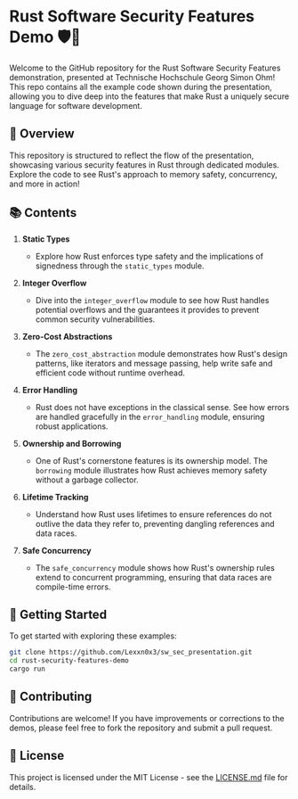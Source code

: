 
# Rust Software Security Features Demo 🛡️🦀

Welcome to the GitHub repository for the Rust Software Security Features demonstration, presented at Technische Hochschule Georg Simon Ohm! This repo contains all the example code shown during the presentation, allowing you to dive deep into the features that make Rust a uniquely secure language for software development.

## 📖 Overview

This repository is structured to reflect the flow of the presentation, showcasing various security features in Rust through dedicated modules. Explore the code to see Rust's approach to memory safety, concurrency, and more in action!

## 📚 Contents

1. **Static Types**
   - Explore how Rust enforces type safety and the implications of signedness through the `static_types` module.
   
2. **Integer Overflow**
   - Dive into the `integer_overflow` module to see how Rust handles potential overflows and the guarantees it provides to prevent common security vulnerabilities.

3. **Zero-Cost Abstractions**
   - The `zero_cost_abstraction` module demonstrates how Rust's design patterns, like iterators and message passing, help write safe and efficient code without runtime overhead.

4. **Error Handling**
   - Rust does not have exceptions in the classical sense. See how errors are handled gracefully in the `error_handling` module, ensuring robust applications.

5. **Ownership and Borrowing**
   - One of Rust's cornerstone features is its ownership model. The `borrowing` module illustrates how Rust achieves memory safety without a garbage collector.

6. **Lifetime Tracking**
   - Understand how Rust uses lifetimes to ensure references do not outlive the data they refer to, preventing dangling references and data races.

7. **Safe Concurrency**
   - The `safe_concurrency` module shows how Rust's ownership rules extend to concurrent programming, ensuring that data races are compile-time errors.

## 🚀 Getting Started

To get started with exploring these examples:
```bash
git clone https://github.com/Lexxn0x3/sw_sec_presentation.git
cd rust-security-features-demo
cargo run
```

## 🤝 Contributing

Contributions are welcome! If you have improvements or corrections to the demos, please feel free to fork the repository and submit a pull request.

## 📄 License

This project is licensed under the MIT License - see the [LICENSE.md](LICENSE.md) file for details.

